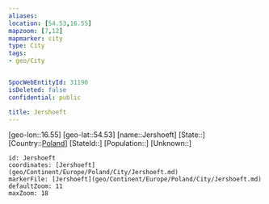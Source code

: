 ```yaml
---
aliases: 
location: [54.53,16.55]
mapzoom: [7,12] 
mapmarker: city 
type: City
tags:
- geo/City


SpocWebEntityId: 31190
isDeleted: false
confidential: public

title: Jershoeft
---
```

[geo-lon::16.55]
[geo-lat::54.53]
[name::Jershoeft]
[State::]
[Country::[Poland](geo/Continent/Europe/Poland.md)]
[StateId::]
[Population::]
[Unknown::]


```leaflet
id: Jershoeft
coordinates: [Jershoeft](geo/Continent/Europe/Poland/City/Jershoeft.md)
markerFile: [Jershoeft](geo/Continent/Europe/Poland/City/Jershoeft.md)
defaultZoom: 11 
maxZoom: 18
```


